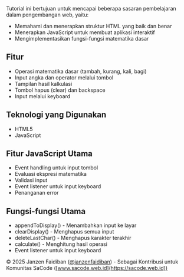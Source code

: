 Tutorial ini bertujuan untuk mencapai beberapa sasaran pembelajaran dalam pengembangan web, yaitu:
- Memahami dan menerapkan struktur HTML yang baik dan benar
- Menerapkan JavaScript untuk membuat aplikasi interaktif
- Mengimplementasikan fungsi-fungsi matematika dasar

## Fitur
- Operasi matematika dasar (tambah, kurang, kali, bagi)
- Input angka dan operator melalui tombol
- Tampilan hasil kalkulasi
- Tombol hapus (clear) dan backspace
- Input melalui keyboard

## Teknologi yang Digunakan
- HTML5
- JavaScript

## Fitur JavaScript Utama
- Event handling untuk input tombol
- Evaluasi ekspresi matematika
- Validasi input
- Event listener untuk input keyboard
- Penanganan error

## Fungsi-fungsi Utama
- appendToDisplay() - Menambahkan input ke layar
- clearDisplay() - Menghapus semua input
- deleteLastChar() - Menghapus karakter terakhir
- calculate() - Menghitung hasil operasi
- Event listener untuk input keyboard

© 2025 Janzen Faidiban ([@janzenfaidiban](https://github.com/janzenfaidiban)) - 
Sebagai Kontribusi untuk Komunitas SaCode ([www.sacode.web.id](https://sacode.web.id))
